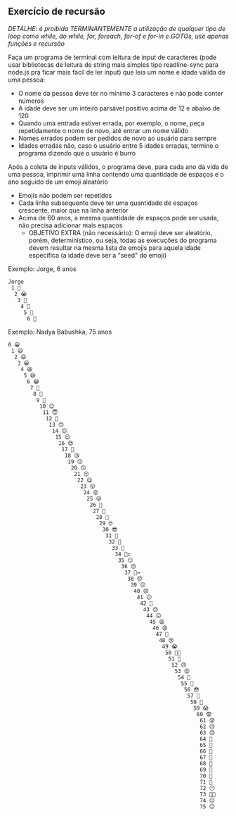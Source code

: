 ## Exercício de recursão
*DETALHE: é proibida TERMINANTEMENTE a utilização de qualquer tipo de loop como while, do while, for, foreach, for-of e for-in e GOTOs, use apenas funções e recursão*

Faça um programa de terminal com leitura de input de caracteres (pode usar bibliotecas de leitura de string mais simples tipo readline-sync para node.js pra ficar mais facil de ler input) que leia um nome e idade válida de uma pessoa:
- O nome da pessoa deve ter no mínimo 3 caracteres e não pode conter números
- A idade deve ser um inteiro parsável positivo acima de 12 e abaixo de 120
- Quando uma entrada estiver errada, por exemplo, o nome, peça repetidamente o nome de novo, até entrar um nome válido
- Nomes errados podem ser pedidos de novo ao usuário para sempre
- Idades erradas não, caso o usuário entre 5 idades erradas, termine o programa dizendo que o usuário é burro

Após a coleta de inputs válidos, o programa deve, para cada ano da vida de uma pessoa, imprimir uma linha contendo uma quantidade de espaços e o ano seguido de um emoji aleatório
- Emojis não podem ser repetidos
- Cada linha subsequente deve ter uma quantidade de espaços crescente, maior que na linha anterior
- Acima de 60 anos, a mesma quantidade de espaços pode ser usada, não precisa adicionar mais espaços
   - OBJETIVO EXTRA (não necessário): O emoji deve ser aleatório, porém, determinístico, ou seja, todas as execuções do programa devem resultar na mesma lista de emojis para aquela idade específica (a idade deve ser a "seed" do emoji)

Exemplo: Jorge, 6 anos
```
Jorge
 1 🤌
  2 😭
   3 👿
    4 🙁
     5 🤌
      6 🤔
```

Exemplo: Nadya Babushka, 75 anos
```
0 😀
 1 😃
  2 😄
   3 😁
    4 😆
     5 😅
      6 😂
       7 🤣
        8 🥲
         9 🥹
          10 😊
           11 😇
            12 🙂
             13 🙃
              14 😉
               15 😌
                16 😍
                 17 🥰
                  18 😘
                   19 😗
                    20 😙
                     21 😚
                      22 😋
                       23 😛
                        24 😝
                         25 😜
                          26 🤪
                           27 🤨
                            28 🧐
                             29 🤓
                              30 😎
                               31 🥸
                                32 🤩
                                 33 🥳
                                  34 🙂‍↕️
                                   35 😏
                                    36 😒
                                     37 🙂‍↔️
                                      38 😞
                                       39 😔
                                        40 😟
                                         41 😕
                                          42 🙁
                                           43 😣
                                            44 😖
                                             45 😫
                                              46 😩
                                               47 🥺
                                                48 😢
                                                 49 😭
                                                  50 😮‍💨
                                                   51 😤
                                                    52 😠
                                                     53 😡
                                                      54 🤬
                                                       55 🤯
                                                        56 😳
                                                         57 🥵
                                                          58 🥶
                                                           59 😱
                                                            60 😨
                                                             61 😰
                                                             62 😥
                                                             63 😓
                                                             64 🫣
                                                             65 🤗
                                                             66 🫡
                                                             67 🤔
                                                             68 🫢
                                                             69 🤭
                                                             70 🤫
                                                             71 🤥
                                                             72 😶
                                                             73 😶‍🌫️
                                                             74 😐
                                                             75 😑
```
